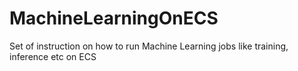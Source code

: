 # MachineLearningOnECS
Set of instruction on how to run Machine Learning jobs like training, inference etc on ECS
